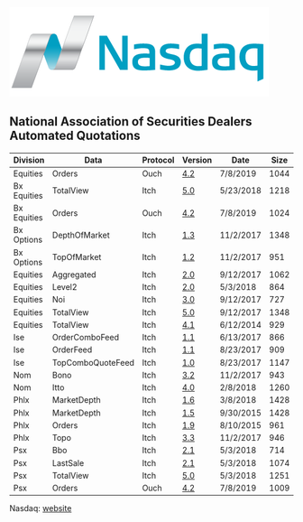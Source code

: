 [![Nasdaq](https://github.com/Open-Markets-Initiative/Directory/blob/master/Logos/Nasdaq.png)](https://www.nasdaq.com)


## National Association of Securities Dealers Automated Quotations

|Division | Data | Protocol | Version | Date | Size | Testing | Specification|
|--- | --- | --- | --- | --- | --- | --- | ---|
| Equities | Orders | Ouch | [4.2][Nasdaq.Equities.Orders.Ouch.v4.2.Structs] | 7/8/2019 | 1044 | Untested | [url][Nasdaq.Equities.Orders.Ouch.v4.2.Url] - [pdf][Nasdaq.Equities.Orders.Ouch.v4.2.Pdf]|
|Bx Equities | TotalView | Itch | [5.0][Nasdaq.Bx.Equities.TotalView.Itch.v5.0.Structs] | 5/23/2018 | 1218 | Untested | [url][Nasdaq.Bx.Equities.TotalView.Itch.v5.0.Url] - [pdf][Nasdaq.Bx.Equities.TotalView.Itch.v5.0.Pdf]|
|Bx Equities | Orders | Ouch | [4.2][Nasdaq.Bx.Equities.Orders.Ouch.v4.2.Structs] | 7/8/2019 | 1024 | Untested | [url][Nasdaq.Bx.Equities.Orders.Ouch.v4.2.Url] - [pdf][Nasdaq.Bx.Equities.Orders.Ouch.v4.2.Pdf]|
|Bx Options | DepthOfMarket | Itch | [1.3][Nasdaq.Bx.Options.DepthOfMarket.Itch.v1.3.Structs] | 11/2/2017 | 1348 | Untested | [url][Nasdaq.Bx.Options.DepthOfMarket.Itch.v1.3.Url] - [pdf][Nasdaq.Bx.Options.DepthOfMarket.Itch.v1.3.Pdf]|
|Bx Options | TopOfMarket | Itch | [1.2][Nasdaq.Bx.Options.TopOfMarket.Itch.v1.2.Structs] | 11/2/2017 | 951 | Untested | [url][Nasdaq.Bx.Options.TopOfMarket.Itch.v1.2.Url] - [pdf][Nasdaq.Bx.Options.TopOfMarket.Itch.v1.2.Pdf]|
|Equities | Aggregated | Itch | [2.0][Nasdaq.Equities.Aggregated.Itch.v2.0.Structs] | 9/12/2017 | 1062 | Untested | [url][Nasdaq.Equities.Aggregated.Itch.v2.0.Url] - [pdf][Nasdaq.Equities.Aggregated.Itch.v2.0.Pdf]|
|Equities | Level2 | Itch | [2.0][Nasdaq.Equities.Level2.Itch.v2.0.Structs] | 5/3/2018 | 864 | Untested | [url][Nasdaq.Equities.Level2.Itch.v2.0.Url] - [pdf][Nasdaq.Equities.Level2.Itch.v2.0.Pdf]|
|Equities | Noi | Itch | [3.0][Nasdaq.Equities.Noi.Itch.v3.0.Structs] | 9/12/2017 | 727 | Untested | [url][Nasdaq.Equities.Noi.Itch.v3.0.Url] - [pdf][Nasdaq.Equities.Noi.Itch.v3.0.Pdf]|
|Equities | TotalView | Itch | [5.0][Nasdaq.Equities.TotalView.Itch.v5.0.Structs] | 9/12/2017 | 1348 | Untested | [url][Nasdaq.Equities.TotalView.Itch.v5.0.Url] - [pdf][Nasdaq.Equities.TotalView.Itch.v5.0.Pdf]|
|Equities | TotalView | Itch | [4.1][Nasdaq.Equities.TotalView.Itch.v4.1.Structs] | 6/12/2014 | 929 | Untested | [url][Nasdaq.Equities.TotalView.Itch.v4.1.Url] - [pdf][Nasdaq.Equities.TotalView.Itch.v4.1.Pdf]|
|Ise | OrderComboFeed | Itch | [1.1][Nasdaq.Ise.OrderComboFeed.Itch.v1.1.Structs] | 6/13/2017 | 866 | Verified | [url][Nasdaq.Ise.OrderComboFeed.Itch.v1.1.Url] - [pdf][Nasdaq.Ise.OrderComboFeed.Itch.v1.1.Pdf]|
|Ise | OrderFeed | Itch | [1.1][Nasdaq.Ise.OrderFeed.Itch.v1.1.Structs] | 8/23/2017 | 909 | Untested | [url][Nasdaq.Ise.OrderFeed.Itch.v1.1.Url] - [pdf][Nasdaq.Ise.OrderFeed.Itch.v1.1.Pdf]|
|Ise | TopComboQuoteFeed | Itch | [1.0][Nasdaq.Ise.TopComboQuoteFeed.Itch.v1.0.Structs] | 8/23/2017 | 1147 | Verified | [url][Nasdaq.Ise.TopComboQuoteFeed.Itch.v1.0.Url] - [pdf][Nasdaq.Ise.TopComboQuoteFeed.Itch.v1.0.Pdf]|
|Nom | Bono | Itch | [3.2][Nasdaq.Nom.Bono.Itch.v3.2.Structs] | 11/2/2017 | 943 | Untested | [url][Nasdaq.Nom.Bono.Itch.v3.2.Url] - [pdf][Nasdaq.Nom.Bono.Itch.v3.2.Pdf]|
|Nom | Itto | Itch | [4.0][Nasdaq.Nom.Itto.Itch.v4.0.Structs] | 2/8/2018 | 1260 | Untested | [url][Nasdaq.Nom.Itto.Itch.v4.0.Url] - [pdf][Nasdaq.Nom.Itto.Itch.v4.0.Pdf]|
|Phlx | MarketDepth | Itch | [1.6][Nasdaq.Phlx.MarketDepth.Itch.v1.6.Structs] | 3/8/2018 | 1428 | Untested | [url][Nasdaq.Phlx.MarketDepth.Itch.v1.6.Url] - [pdf][Nasdaq.Phlx.MarketDepth.Itch.v1.6.Pdf]|
|Phlx | MarketDepth | Itch | [1.5][Nasdaq.Phlx.MarketDepth.Itch.v1.5.Structs] | 9/30/2015 | 1428 | Untested | [url][Nasdaq.Phlx.MarketDepth.Itch.v1.5.Url] - [pdf][Nasdaq.Phlx.MarketDepth.Itch.v1.5.Pdf]|
|Phlx | Orders | Itch | [1.9][Nasdaq.Phlx.Orders.Itch.v1.9.Structs] | 8/10/2015 | 961 | Untested | [url][Nasdaq.Phlx.Orders.Itch.v1.9.Url] - [pdf][Nasdaq.Phlx.Orders.Itch.v1.9.Pdf]|
|Phlx | Topo | Itch | [3.3][Nasdaq.Phlx.Topo.Itch.v3.3.Structs] | 11/2/2017 | 946 | Untested | [url][Nasdaq.Phlx.Topo.Itch.v3.3.Url] - [pdf][Nasdaq.Phlx.Topo.Itch.v3.3.Pdf]|
|Psx | Bbo | Itch | [2.1][Nasdaq.Psx.Bbo.Itch.v2.1.Structs] | 5/3/2018 | 714 | Untested | [url][Nasdaq.Psx.Bbo.Itch.v2.1.Url] - [pdf][Nasdaq.Psx.Bbo.Itch.v2.1.Pdf]|
|Psx | LastSale | Itch | [2.1][Nasdaq.Psx.LastSale.Itch.v2.1.Structs] | 5/3/2018 | 1074 | Untested | [url][Nasdaq.Psx.LastSale.Itch.v2.1.Url] - [pdf][Nasdaq.Psx.LastSale.Itch.v2.1.Pdf]|
|Psx | TotalView | Itch | [5.0][Nasdaq.Psx.TotalView.Itch.v5.0.Structs] | 5/3/2018 | 1251 | Untested | [url][Nasdaq.Psx.TotalView.Itch.v5.0.Url] - [pdf][Nasdaq.Psx.TotalView.Itch.v5.0.Pdf]|
|Psx | Orders | Ouch | [4.2][Nasdaq.Psx.Orders.Ouch.v4.2.Structs] | 7/8/2019 | 1009 | Untested | [url][Nasdaq.Psx.Orders.Ouch.v4.2.Url] - [pdf][Nasdaq.Psx.Orders.Ouch.v4.2.Pdf]|


Nasdaq: [website](https://www.nasdaq.com "Go to National Association of Securities Dealers Automated Quotations")


[Nasdaq.Bx.Equities.TotalView.Itch.v5.0.Structs]: https://github.com/Open-Markets-Initiative/CSharp.Hft.Structs/blob/master/Nasdaq/Nasdaq.Bx.Equities.TotalView.Itch.v5.0.cs "National Association of Securities Dealers Automated Quotations 5.0 C# Parsers Source File"
[Nasdaq.Bx.Equities.TotalView.Itch.v5.0.Url]: http://www.nasdaqtrader.com/Trader.aspx?id=dpspecs "Specification url"
[Nasdaq.Bx.Equities.TotalView.Itch.v5.0.Pdf]: https://github.com/Open-Markets-Initiative/Directory/blob/master/Specifications/Nasdaq/Nasdaq.Bx.Equities.TotalView.Itch.v5.0.pdf "National Association of Securities Dealers Automated Quotations 5.0 Pdf"
[Nasdaq.Bx.Equities.Orders.Ouch.v4.2.Structs]: https://github.com/Open-Markets-Initiative/CSharp.Hft.Structs/blob/master/Nasdaq/Nasdaq.Bx.Equities.Orders.Ouch.v4.2.cs "National Association of Securities Dealers Automated Quotations 4.2 C# Parsers Source File"
[Nasdaq.Bx.Equities.Orders.Ouch.v4.2.Url]: https://nasdaqtrader.com/Trader.aspx?id=TradingSpecs "Specification url"
[Nasdaq.Bx.Equities.Orders.Ouch.v4.2.Pdf]: https://github.com/Open-Markets-Initiative/Directory/blob/master/Specifications/Nasdaq/Nasdaq.Bx.Equities.Orders.Ouch.v4.2.pdf "National Association of Securities Dealers Automated Quotations 4.2 Pdf"
[Nasdaq.Bx.Options.TopOfMarket.Itch.v1.2.Structs]: https://github.com/Open-Markets-Initiative/CSharp.Hft.Structs/blob/master/Nasdaq/Nasdaq.Bx.Options.TopOfMarket.Itch.v1.2.cs "National Association of Securities Dealers Automated Quotations 1.2 C# Parsers Source File"
[Nasdaq.Bx.Options.TopOfMarket.Itch.v1.2.Url]: http://www.nasdaqtrader.com/Trader.aspx?id=dpspecs "Specification url"
[Nasdaq.Bx.Options.TopOfMarket.Itch.v1.2.Pdf]: https://github.com/Open-Markets-Initiative/Directory/blob/master/Specifications/Nasdaq/Nasdaq.Bx.Options.TopOfMarket.Itch.v1.2.pdf "National Association of Securities Dealers Automated Quotations 1.2 Pdf"
[Nasdaq.Bx.Options.DepthOfMarket.Itch.v1.3.Structs]: https://github.com/Open-Markets-Initiative/CSharp.Hft.Structs/blob/master/Nasdaq/Nasdaq.Bx.Options.DepthOfMarket.Itch.v1.3.cs "National Association of Securities Dealers Automated Quotations 1.3 C# Parsers Source File"
[Nasdaq.Bx.Options.DepthOfMarket.Itch.v1.3.Url]: http://www.nasdaqtrader.com/Trader.aspx?id=dpspecs "Specification url"
[Nasdaq.Bx.Options.DepthOfMarket.Itch.v1.3.Pdf]: https://github.com/Open-Markets-Initiative/Directory/blob/master/Specifications/Nasdaq/Nasdaq.Bx.Options.DepthOfMarket.Itch.v1.3.pdf "National Association of Securities Dealers Automated Quotations 1.3 Pdf"
[Nasdaq.Ise.OrderComboFeed.Itch.v1.1.Structs]: https://github.com/Open-Markets-Initiative/CSharp.Hft.Structs/blob/master/Nasdaq/Nasdaq.Ise.OrderComboFeed.Itch.v1.1.cs "National Association of Securities Dealers Automated Quotations 1.1 C# Parsers Source File"
[Nasdaq.Ise.OrderComboFeed.Itch.v1.1.Url]: https://business.nasdaq.com/trade/US-Options/Technical-Specifications.html "Specification url"
[Nasdaq.Ise.OrderComboFeed.Itch.v1.1.Pdf]: https://github.com/Open-Markets-Initiative/Directory/blob/master/Specifications/Nasdaq/Nasdaq.Ise.OrderComboFeed.Itch.v1.1.pdf "National Association of Securities Dealers Automated Quotations 1.1 Pdf"
[Nasdaq.Ise.OrderFeed.Itch.v1.1.Structs]: https://github.com/Open-Markets-Initiative/CSharp.Hft.Structs/blob/master/Nasdaq/Nasdaq.Ise.OrderFeed.Itch.v1.1.cs "National Association of Securities Dealers Automated Quotations 1.1 C# Parsers Source File"
[Nasdaq.Ise.OrderFeed.Itch.v1.1.Url]: https://business.nasdaq.com/trade/US-Options/Technical-Specifications.html "Specification url"
[Nasdaq.Ise.OrderFeed.Itch.v1.1.Pdf]: https://github.com/Open-Markets-Initiative/Directory/blob/master/Specifications/Nasdaq/Nasdaq.Ise.OrderFeed.Itch.v1.1.pdf "National Association of Securities Dealers Automated Quotations 1.1 Pdf"
[Nasdaq.Ise.TopComboQuoteFeed.Itch.v1.0.Structs]: https://github.com/Open-Markets-Initiative/CSharp.Hft.Structs/blob/master/Nasdaq/Nasdaq.Ise.TopComboQuoteFeed.Itch.v1.0.cs "National Association of Securities Dealers Automated Quotations 1.0 C# Parsers Source File"
[Nasdaq.Ise.TopComboQuoteFeed.Itch.v1.0.Url]: https://business.nasdaq.com/trade/US-Options/Technical-Specifications.html "Specification url"
[Nasdaq.Ise.TopComboQuoteFeed.Itch.v1.0.Pdf]: https://github.com/Open-Markets-Initiative/Directory/blob/master/Specifications/Nasdaq/Nasdaq.Ise.TopComboQuoteFeed.Itch.v1.0.pdf "National Association of Securities Dealers Automated Quotations 1.0 Pdf"
[Nasdaq.Nom.Bono.Itch.v3.2.Structs]: https://github.com/Open-Markets-Initiative/CSharp.Hft.Structs/blob/master/Nasdaq/Nasdaq.Nom.Bono.Itch.v3.2.cs "National Association of Securities Dealers Automated Quotations 3.2 C# Parsers Source File"
[Nasdaq.Nom.Bono.Itch.v3.2.Url]: http://www.nasdaqtrader.com/Trader.aspx?id=DPSpecs#options_q "Specification url"
[Nasdaq.Nom.Bono.Itch.v3.2.Pdf]: https://github.com/Open-Markets-Initiative/Directory/blob/master/Specifications/Nasdaq/Nasdaq.Nom.Bono.Itch.v3.2.pdf "National Association of Securities Dealers Automated Quotations 3.2 Pdf"
[Nasdaq.Nom.Itto.Itch.v4.0.Structs]: https://github.com/Open-Markets-Initiative/CSharp.Hft.Structs/blob/master/Nasdaq/Nasdaq.Nom.Itto.Itch.v4.0.cs "National Association of Securities Dealers Automated Quotations 4.0 C# Parsers Source File"
[Nasdaq.Nom.Itto.Itch.v4.0.Url]: https://business.nasdaq.com/trade/US-Options/Technical-Specifications.html "Specification url"
[Nasdaq.Nom.Itto.Itch.v4.0.Pdf]: https://github.com/Open-Markets-Initiative/Directory/blob/master/Specifications/Nasdaq/Nasdaq.Nom.Itto.Itch.v4.0.pdf "National Association of Securities Dealers Automated Quotations 4.0 Pdf"
[Nasdaq.Phlx.MarketDepth.Itch.v1.5.Structs]: https://github.com/Open-Markets-Initiative/CSharp.Hft.Structs/blob/master/Nasdaq/Nasdaq.Phlx.MarketDepth.Itch.v1.5.cs "National Association of Securities Dealers Automated Quotations 1.5 C# Parsers Source File"
[Nasdaq.Phlx.MarketDepth.Itch.v1.5.Url]: http://www.phlx.com/Trader.aspx?id=DPSpecs#options_x "Specification url"
[Nasdaq.Phlx.MarketDepth.Itch.v1.5.Pdf]: https://github.com/Open-Markets-Initiative/Directory/blob/master/Specifications/Nasdaq/Nasdaq.Phlx.MarketDepth.Itch.v1.5.pdf "National Association of Securities Dealers Automated Quotations 1.5 Pdf"
[Nasdaq.Phlx.MarketDepth.Itch.v1.6.Structs]: https://github.com/Open-Markets-Initiative/CSharp.Hft.Structs/blob/master/Nasdaq/Nasdaq.Phlx.MarketDepth.Itch.v1.6.cs "National Association of Securities Dealers Automated Quotations 1.6 C# Parsers Source File"
[Nasdaq.Phlx.MarketDepth.Itch.v1.6.Url]: http://www.phlx.com/Trader.aspx?id=DPSpecs#options_x "Specification url"
[Nasdaq.Phlx.MarketDepth.Itch.v1.6.Pdf]: https://github.com/Open-Markets-Initiative/Directory/blob/master/Specifications/Nasdaq/Nasdaq.Phlx.MarketDepth.Itch.v1.6.pdf "National Association of Securities Dealers Automated Quotations 1.6 Pdf"
[Nasdaq.Phlx.Orders.Itch.v1.9.Structs]: https://github.com/Open-Markets-Initiative/CSharp.Hft.Structs/blob/master/Nasdaq/Nasdaq.Phlx.Orders.Itch.v1.9.cs "National Association of Securities Dealers Automated Quotations 1.9 C# Parsers Source File"
[Nasdaq.Phlx.Orders.Itch.v1.9.Url]: http://www.phlx.com/Trader.aspx?id=DPSpecs#options_x "Specification url"
[Nasdaq.Phlx.Orders.Itch.v1.9.Pdf]: https://github.com/Open-Markets-Initiative/Directory/blob/master/Specifications/Nasdaq/Nasdaq.Phlx.Orders.Itch.v1.9.pdf "National Association of Securities Dealers Automated Quotations 1.9 Pdf"
[Nasdaq.Phlx.Topo.Itch.v3.3.Structs]: https://github.com/Open-Markets-Initiative/CSharp.Hft.Structs/blob/master/Nasdaq/Nasdaq.Phlx.Topo.Itch.v3.3.cs "National Association of Securities Dealers Automated Quotations 3.3 C# Parsers Source File"
[Nasdaq.Phlx.Topo.Itch.v3.3.Url]: http://www.phlx.com/Trader.aspx?id=DPSpecs_USDerivatives#topo "Specification url"
[Nasdaq.Phlx.Topo.Itch.v3.3.Pdf]: https://github.com/Open-Markets-Initiative/Directory/blob/master/Specifications/Nasdaq/Nasdaq.Phlx.Topo.Itch.v3.3.pdf "National Association of Securities Dealers Automated Quotations 3.3 Pdf"
[Nasdaq.Psx.LastSale.Itch.v2.1.Structs]: https://github.com/Open-Markets-Initiative/CSharp.Hft.Structs/blob/master/Nasdaq/Nasdaq.Psx.LastSale.Itch.v2.1.cs "National Association of Securities Dealers Automated Quotations 2.1 C# Parsers Source File"
[Nasdaq.Psx.LastSale.Itch.v2.1.Url]: http://www.nasdaqtrader.com/content/technicalsupport/specifications/dataproducts/PLSSpecification2.1.pdf "Specification url"
[Nasdaq.Psx.LastSale.Itch.v2.1.Pdf]: https://github.com/Open-Markets-Initiative/Directory/blob/master/Specifications/Nasdaq/Nasdaq.Psx.LastSale.Itch.v2.1.pdf "National Association of Securities Dealers Automated Quotations 2.1 Pdf"
[Nasdaq.Psx.TotalView.Itch.v5.0.Structs]: https://github.com/Open-Markets-Initiative/CSharp.Hft.Structs/blob/master/Nasdaq/Nasdaq.Psx.TotalView.Itch.v5.0.cs "National Association of Securities Dealers Automated Quotations 5.0 C# Parsers Source File"
[Nasdaq.Psx.TotalView.Itch.v5.0.Url]: http://www.nasdaqtrader.com/content/technicalsupport/specifications/dataproducts/PSXTVITCHSpecification.pdf "Specification url"
[Nasdaq.Psx.TotalView.Itch.v5.0.Pdf]: https://github.com/Open-Markets-Initiative/Directory/blob/master/Specifications/Nasdaq/Nasdaq.Psx.TotalView.Itch.v5.0.pdf "National Association of Securities Dealers Automated Quotations 5.0 Pdf"
[Nasdaq.Psx.Bbo.Itch.v2.1.Structs]: https://github.com/Open-Markets-Initiative/CSharp.Hft.Structs/blob/master/Nasdaq/Nasdaq.Psx.Bbo.Itch.v2.1.cs "National Association of Securities Dealers Automated Quotations 2.1 C# Parsers Source File"
[Nasdaq.Psx.Bbo.Itch.v2.1.Url]: http://nasdaqtrader.com/content/technicalsupport/specifications/dataproducts/PSXbboSpecification2.1.pdf "Specification url"
[Nasdaq.Psx.Bbo.Itch.v2.1.Pdf]: https://github.com/Open-Markets-Initiative/Directory/blob/master/Specifications/Nasdaq/Nasdaq.Psx.Bbo.Itch.v2.1.pdf "National Association of Securities Dealers Automated Quotations 2.1 Pdf"
[Nasdaq.Psx.Orders.Ouch.v4.2.Structs]: https://github.com/Open-Markets-Initiative/CSharp.Hft.Structs/blob/master/Nasdaq/Nasdaq.Psx.Orders.Ouch.v4.2.cs "National Association of Securities Dealers Automated Quotations 4.2 C# Parsers Source File"
[Nasdaq.Psx.Orders.Ouch.v4.2.Url]: https://nasdaqtrader.com/Trader.aspx?id=TradingSpecs "Specification url"
[Nasdaq.Psx.Orders.Ouch.v4.2.Pdf]: https://github.com/Open-Markets-Initiative/Directory/blob/master/Specifications/Nasdaq/Nasdaq.Psx.Orders.Ouch.v4.2.pdf "National Association of Securities Dealers Automated Quotations 4.2 Pdf"
[Nasdaq.Equities.Aggregated.Itch.v2.0.Structs]: https://github.com/Open-Markets-Initiative/CSharp.Hft.Structs/blob/master/Nasdaq/Nasdaq.Equities.Aggregated.Itch.v2.0.cs "National Association of Securities Dealers Automated Quotations 2.0 C# Parsers Source File"
[Nasdaq.Equities.Aggregated.Itch.v2.0.Url]: http://www.nasdaqtrader.com/Trader.aspx?id=dpspecs "Specification url"
[Nasdaq.Equities.Aggregated.Itch.v2.0.Pdf]: https://github.com/Open-Markets-Initiative/Directory/blob/master/Specifications/Nasdaq/Nasdaq.Equities.Aggregated.Itch.v2.0.pdf "National Association of Securities Dealers Automated Quotations 2.0 Pdf"
[Nasdaq.Equities.Level2.Itch.v2.0.Structs]: https://github.com/Open-Markets-Initiative/CSharp.Hft.Structs/blob/master/Nasdaq/Nasdaq.Equities.Level2.Itch.v2.0.cs "National Association of Securities Dealers Automated Quotations 2.0 C# Parsers Source File"
[Nasdaq.Equities.Level2.Itch.v2.0.Url]: http://www.nasdaqtrader.com/Trader.aspx?id=DPSpecs_USEquities "Specification url"
[Nasdaq.Equities.Level2.Itch.v2.0.Pdf]: https://github.com/Open-Markets-Initiative/Directory/blob/master/Specifications/Nasdaq/Nasdaq.Equities.Level2.Itch.v2.0.pdf "National Association of Securities Dealers Automated Quotations 2.0 Pdf"
[Nasdaq.Equities.Noi.Itch.v3.0.Structs]: https://github.com/Open-Markets-Initiative/CSharp.Hft.Structs/blob/master/Nasdaq/Nasdaq.Equities.Noi.Itch.v3.0.cs "National Association of Securities Dealers Automated Quotations 3.0 C# Parsers Source File"
[Nasdaq.Equities.Noi.Itch.v3.0.Url]: http://www.nasdaqtrader.com/Trader.aspx?id=DPSpecs_USEquities "Specification url"
[Nasdaq.Equities.Noi.Itch.v3.0.Pdf]: https://github.com/Open-Markets-Initiative/Directory/blob/master/Specifications/Nasdaq/Nasdaq.Equities.NoiView.Itch.v3.0.pdf "National Association of Securities Dealers Automated Quotations 3.0 Pdf"
[Nasdaq.Equities.Orders.Ouch.v4.2.Structs]: https://github.com/Open-Markets-Initiative/CSharp.Hft.Structs/blob/master/Nasdaq/Nasdaq.Equities.Orders.Ouch.v4.2.cs "National Association of Securities Dealers Automated Quotations 4.2 C# Parsers Source File"
[Nasdaq.Equities.Orders.Ouch.v4.2.Url]: https://nasdaqtrader.com/Trader.aspx?id=TradingSpecs "Specification url"
[Nasdaq.Equities.Orders.Ouch.v4.2.Pdf]: https://github.com/Open-Markets-Initiative/Directory/blob/master/Specifications/Nasdaq/Nasdaq.Equities.Orders.Ouch.v4.2.pdf "National Association of Securities Dealers Automated Quotations 4.2 Pdf"
[Nasdaq.Equities.TotalView.Itch.v4.1.Structs]: https://github.com/Open-Markets-Initiative/CSharp.Hft.Structs/blob/master/Nasdaq/Nasdaq.Equities.TotalView.Itch.v4.1.cs "National Association of Securities Dealers Automated Quotations 4.1 C# Parsers Source File"
[Nasdaq.Equities.TotalView.Itch.v4.1.Url]: http://www.nasdaqtrader.com/Trader.aspx?id=dpspecs "Specification url"
[Nasdaq.Equities.TotalView.Itch.v4.1.Pdf]: https://github.com/Open-Markets-Initiative/Directory/blob/master/Specifications/Nasdaq/Nasdaq.Equities.TotalView.Itch.v4.1.pdf "National Association of Securities Dealers Automated Quotations 4.1 Pdf"
[Nasdaq.Equities.TotalView.Itch.v5.0.Structs]: https://github.com/Open-Markets-Initiative/CSharp.Hft.Structs/blob/master/Nasdaq/Nasdaq.Equities.TotalView.Itch.v5.0.cs "National Association of Securities Dealers Automated Quotations 5.0 C# Parsers Source File"
[Nasdaq.Equities.TotalView.Itch.v5.0.Url]: http://www.nasdaqtrader.com/Trader.aspx?id=dpspecs "Specification url"
[Nasdaq.Equities.TotalView.Itch.v5.0.Pdf]: https://github.com/Open-Markets-Initiative/Directory/blob/master/Specifications/Nasdaq/Nasdaq.Equities.TotalView.Itch.v5.0.pdf "National Association of Securities Dealers Automated Quotations 5.0 Pdf"

